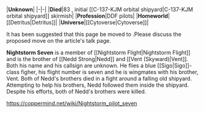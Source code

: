 |**Unknown**|
|-|-|
|**Died**|83 , initial [[C-137-KJM orbital shipyard\|C-137-KJM orbital shipyard]] skirmish|
|**Profession**|DDF pilots|
|**Homeworld**|[[Detritus\|Detritus]]|
|**Universe**|[[Cytoverse\|Cytoverse]]|

It has been suggested that this page be moved to .Please discuss the proposed move on the article's talk page.

**Nightstorm Seven** is a member of [[Nightstorm Flight\|Nightstorm Flight]] and is the brother of [[Nedd Strong\|Nedd]] and [[Vent (Skyward)\|Vent]]. Both his name and his callsign are unknown. He flies a blue [[Sigo\|Sigo]]-class figher, his flight number is seven and he is wingmates with his brother, Vent.
Both of Nedd's brothers died in a fight around a falling old shipyard. Attempting to help his brothers, Nedd followed them inside the shipyard. Despite his efforts, both of Nedd's brothers were killed.



https://coppermind.net/wiki/Nightstorm_pilot_seven